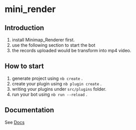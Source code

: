 # mini_render

## Introduction

1. install Minimap_Renderer first.
2. use the following section to start the bot
3. the records uploaded would be transform into mp4 video.

## How to start

1. generate project using `nb create` .
2. create your plugin using `nb plugin create` .
3. writing your plugins under `src/plugins` folder.
4. run your bot using `nb run --reload` .

## Documentation

See [Docs](https://nonebot.dev/)
